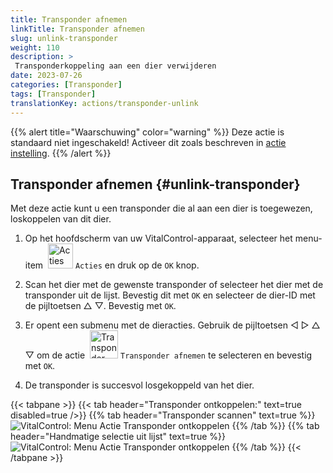 ```yaml
---
title: Transponder afnemen
linkTitle: Transponder afnemen
slug: unlink-transponder
weight: 110
description: >
 Transponderkoppeling aan een dier verwijderen
date: 2023-07-26
categories: [Transponder]
tags: [Transponder]
translationKey: actions/transponder-unlink
---
```

{{% alert title="Waarschuwing" color="warning" %}}
Deze actie is standaard niet ingeschakeld! Activeer dit zoals beschreven in [actie instelling](../setting/).
{{% /alert %}}

## Transponder afnemen {#unlink-transponder}

Met deze actie kunt u een transponder die al aan een dier is toegewezen, loskoppelen van dit dier.

1. Op het hoofdscherm van uw VitalControl-apparaat, selecteer het menu-item &nbsp;<img src="/icons/actions.svg" width="40" align="bottom" alt="Acties" /> `Acties` en druk op de `OK` knop.

2. Scan het dier met de gewenste transponder of selecteer het dier met de transponder uit de lijst. Bevestig dit met `OK` en selecteer de dier-ID met de pijltoetsen △ ▽. Bevestig met `OK`.

3. Er opent een submenu met de dieracties. Gebruik de pijltoetsen ◁ ▷ △ ▽ om de actie &nbsp;<img src="/icons/actions/unlink-transponder.svg" width="45" align="bottom" alt="Transponder ontkoppelen" /> `Transponder afnemen` te selecteren en bevestig met `OK`.

4. De transponder is succesvol losgekoppeld van het dier.

{{< tabpane >}}
{{< tab header="Transponder ontkoppelen:" text=true disabled=true />}}
{{% tab header="Transponder scannen" text=true %}}
![VitalControl: Menu Actie Transponder ontkoppelen](../images/unlinktransponder-scan.png "Transponder ontkoppelen")
{{% /tab %}}
{{% tab header="Handmatige selectie uit lijst" text=true %}}
![VitalControl: Menu Actie Transponder ontkoppelen](../images/unlinktransponder.png "Transponder ontkoppelen")
{{% /tab %}}
{{< /tabpane >}}
